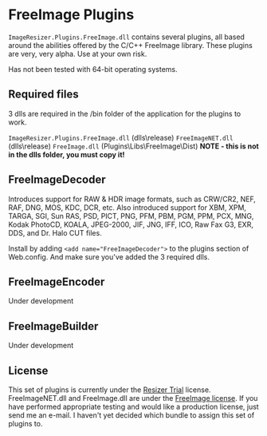 
# FreeImage Plugins

`ImageResizer.Plugins.FreeImage.dll` contains several plugins, all based around the abilities offered by the C/C++ FreeImage library. These plugins are very, very alpha. Use at your own risk. 

Has not been tested with 64-bit operating systems. 

## Required files

3 dlls are required in the /bin folder of the application for the plugins to work. 

`ImageResizer.Plugins.FreeImage.dll` (dlls\release)
`FreeImageNET.dll` (dlls\release)
`FreeImage.dll` (Plugins\Libs\FreeImage\Dist) **NOTE - this is not in the dlls folder, you must copy it!**

## FreeImageDecoder

Introduces support for RAW & HDR image formats, such as CRW/CR2, NEF, RAF, DNG, MOS, KDC, DCR, etc. Also introduced support for XBM, XPM, TARGA, SGI, Sun RAS, PSD, PICT, PNG, PFM, PBM, PGM, PPM, PCX, MNG, Kodak PhotoCD, KOALA, JPEG-2000, JIF, JNG, IFF, ICO, Raw Fax G3, EXR, DDS, and Dr. Halo CUT files.

Install by adding `<add name="FreeImageDecoder">` to the plugins section of Web.config. And make sure you've added the 3 required dlls.
	
## FreeImageEncoder

Under development

## FreeImageBuilder

Under development

## License

This set of plugins is currently under the [Resizer Trial](/licenses/trial) license. FreeImageNET.dll and FreeImage.dll are under the [FreeImage license](http://freeimage.sourceforge.net/freeimage-license.txt).
If you have performed appropriate testing and would like a production license, just send me an e-mail. I haven't yet decided which bundle to assign this set of plugins to.
